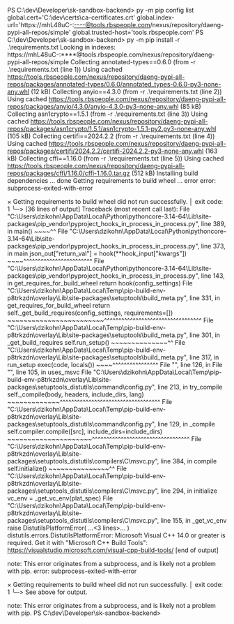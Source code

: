 PS C:\dev\Developer\sk-sandbox-backend> py -m pip config list
global.cert='C:\\dev\\certs\\ca-certificates.crt'
global.index-url='https://mhL48uC-:----@tools.rbspeople.com/nexus/repository/daeng-pypi-all-repos/simple'
global.trusted-host='tools.rbspeople.com'
PS C:\dev\Developer\sk-sandbox-backend> py -m pip install -r .\requirements.txt
Looking in indexes: https://mhL48uC-:****@tools.rbspeople.com/nexus/repository/daeng-pypi-all-repos/simple
Collecting annotated-types==0.6.0 (from -r .\requirements.txt (line 1))
  Using cached https://tools.rbspeople.com/nexus/repository/daeng-pypi-all-repos/packages/annotated-types/0.6.0/annotated_types-0.6.0-py3-none-any.whl (12 kB)
Collecting anyio==4.3.0 (from -r .\requirements.txt (line 2))
  Using cached https://tools.rbspeople.com/nexus/repository/daeng-pypi-all-repos/packages/anyio/4.3.0/anyio-4.3.0-py3-none-any.whl (85 kB)
Collecting asn1crypto==1.5.1 (from -r .\requirements.txt (line 3))
  Using cached https://tools.rbspeople.com/nexus/repository/daeng-pypi-all-repos/packages/asn1crypto/1.5.1/asn1crypto-1.5.1-py2.py3-none-any.whl (105 kB)
Collecting certifi==2024.2.2 (from -r .\requirements.txt (line 4))
  Using cached https://tools.rbspeople.com/nexus/repository/daeng-pypi-all-repos/packages/certifi/2024.2.2/certifi-2024.2.2-py3-none-any.whl (163 kB)
Collecting cffi==1.16.0 (from -r .\requirements.txt (line 5))
  Using cached https://tools.rbspeople.com/nexus/repository/daeng-pypi-all-repos/packages/cffi/1.16.0/cffi-1.16.0.tar.gz (512 kB)
  Installing build dependencies ... done
  Getting requirements to build wheel ... error
  error: subprocess-exited-with-error

  × Getting requirements to build wheel did not run successfully.
  │ exit code: 1
  ╰─> [36 lines of output]
      Traceback (most recent call last):
        File "C:\Users\dzikohn\AppData\Local\Python\pythoncore-3.14-64\Lib\site-packages\pip\_vendor\pyproject_hooks\_in_process\_in_process.py", line 389, in <module>
          main()
          ~~~~^^
        File "C:\Users\dzikohn\AppData\Local\Python\pythoncore-3.14-64\Lib\site-packages\pip\_vendor\pyproject_hooks\_in_process\_in_process.py", line 373, in main
          json_out["return_val"] = hook(**hook_input["kwargs"])
                                   ~~~~^^^^^^^^^^^^^^^^^^^^^^^^
        File "C:\Users\dzikohn\AppData\Local\Python\pythoncore-3.14-64\Lib\site-packages\pip\_vendor\pyproject_hooks\_in_process\_in_process.py", line 143, in get_requires_for_build_wheel
          return hook(config_settings)
        File "C:\Users\dzikohn\AppData\Local\Temp\pip-build-env-p8trkzdn\overlay\Lib\site-packages\setuptools\build_meta.py", line 331, in get_requires_for_build_wheel
          return self._get_build_requires(config_settings, requirements=[])
                 ~~~~~~~~~~~~~~~~~~~~~~~~^^^^^^^^^^^^^^^^^^^^^^^^^^^^^^^^^^
        File "C:\Users\dzikohn\AppData\Local\Temp\pip-build-env-p8trkzdn\overlay\Lib\site-packages\setuptools\build_meta.py", line 301, in _get_build_requires
          self.run_setup()
          ~~~~~~~~~~~~~~^^
        File "C:\Users\dzikohn\AppData\Local\Temp\pip-build-env-p8trkzdn\overlay\Lib\site-packages\setuptools\build_meta.py", line 317, in run_setup
          exec(code, locals())
          ~~~~^^^^^^^^^^^^^^^^
        File "<string>", line 126, in <module>
        File "<string>", line 105, in uses_msvc
        File "C:\Users\dzikohn\AppData\Local\Temp\pip-build-env-p8trkzdn\overlay\Lib\site-packages\setuptools\_distutils\command\config.py", line 213, in try_compile
          self._compile(body, headers, include_dirs, lang)
          ~~~~~~~~~~~~~^^^^^^^^^^^^^^^^^^^^^^^^^^^^^^^^^^^
        File "C:\Users\dzikohn\AppData\Local\Temp\pip-build-env-p8trkzdn\overlay\Lib\site-packages\setuptools\_distutils\command\config.py", line 129, in _compile
          self.compiler.compile([src], include_dirs=include_dirs)
          ~~~~~~~~~~~~~~~~~~~~~^^^^^^^^^^^^^^^^^^^^^^^^^^^^^^^^^^
        File "C:\Users\dzikohn\AppData\Local\Temp\pip-build-env-p8trkzdn\overlay\Lib\site-packages\setuptools\_distutils\compilers\C\msvc.py", line 384, in compile
          self.initialize()
          ~~~~~~~~~~~~~~~^^
        File "C:\Users\dzikohn\AppData\Local\Temp\pip-build-env-p8trkzdn\overlay\Lib\site-packages\setuptools\_distutils\compilers\C\msvc.py", line 294, in initialize
          vc_env = _get_vc_env(plat_spec)
        File "C:\Users\dzikohn\AppData\Local\Temp\pip-build-env-p8trkzdn\overlay\Lib\site-packages\setuptools\_distutils\compilers\C\msvc.py", line 155, in _get_vc_env
          raise DistutilsPlatformError(
          ...<3 lines>...
          )
      distutils.errors.DistutilsPlatformError: Microsoft Visual C++ 14.0 or greater is required. Get it with "Microsoft C++ Build Tools": https://visualstudio.microsoft.com/visual-cpp-build-tools/
      [end of output]

  note: This error originates from a subprocess, and is likely not a problem with pip.
error: subprocess-exited-with-error

× Getting requirements to build wheel did not run successfully.
│ exit code: 1
╰─> See above for output.

note: This error originates from a subprocess, and is likely not a problem with pip.
PS C:\dev\Developer\sk-sandbox-backend>
